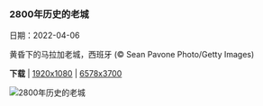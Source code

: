 ### 2800年历史的老城

日期：2022-04-06

黄昏下的马拉加老城，西班牙 (© Sean Pavone Photo/Getty Images)

**下载**  |  [1920x1080](https://cn.bing.com/th?id=OHR.Malaga_ZH-CN9644862917_1920x1080.jpg)  |  [6578x3700](https://cn.bing.com/th?id=OHR.Malaga_ZH-CN9644862917_UHD.jpg)

![2800年历史的老城](https://cn.bing.com/th?id=OHR.Malaga_ZH-CN9644862917_1920x1080.jpg "黄昏下的马拉加老城，西班牙 (© Sean Pavone Photo/Getty Images)")

